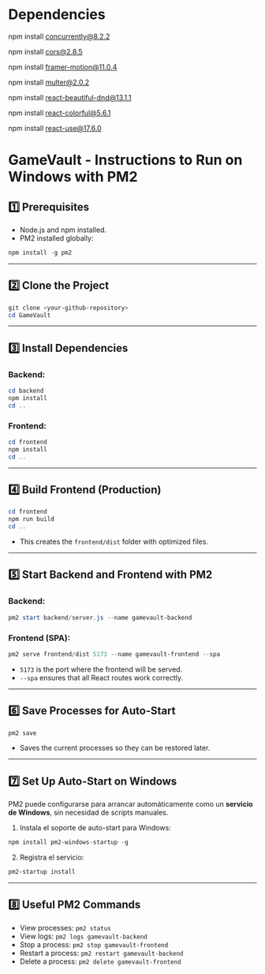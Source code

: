 # Dependencies

npm install concurrently@8.2.2

npm install cors@2.8.5

npm install framer-motion@11.0.4

npm install multer@2.0.2

npm install react-beautiful-dnd@13.1.1

npm install react-colorful@5.6.1

npm install react-use@17.6.0




# GameVault - Instructions to Run on Windows with PM2

## 1️⃣ Prerequisites

* Node.js and npm installed.
* PM2 installed globally:

```powershell
npm install -g pm2
```

---

## 2️⃣ Clone the Project

```powershell
git clone <your-github-repository>
cd GameVault
```

---

## 3️⃣ Install Dependencies

### Backend:

```powershell
cd backend
npm install
cd ..
```

### Frontend:

```powershell
cd frontend
npm install
cd ..
```

---

## 4️⃣ Build Frontend (Production)

```powershell
cd frontend
npm run build
cd ..
```

* This creates the `frontend/dist` folder with optimized files.

---

## 5️⃣ Start Backend and Frontend with PM2

### Backend:

```powershell
pm2 start backend/server.js --name gamevault-backend
```

### Frontend (SPA):

```powershell
pm2 serve frontend/dist 5173 --name gamevault-frontend --spa
```

* `5173` is the port where the frontend will be served.
* `--spa` ensures that all React routes work correctly.

---

## 6️⃣ Save Processes for Auto-Start

```powershell
pm2 save
```

* Saves the current processes so they can be restored later.

---

## 7️⃣ Set Up Auto-Start on Windows

PM2 puede configurarse para arrancar automáticamente como un **servicio de Windows**, sin necesidad de scripts manuales.

1. Instala el soporte de auto-start para Windows:

```powershell
npm install pm2-windows-startup -g
```

2. Registra el servicio:

```powershell
pm2-startup install
```

---

## 8️⃣ Useful PM2 Commands

* View processes: `pm2 status`
* View logs: `pm2 logs gamevault-backend`
* Stop a process: `pm2 stop gamevault-frontend`
* Restart a process: `pm2 restart gamevault-backend`
* Delete a process: `pm2 delete gamevault-frontend`

